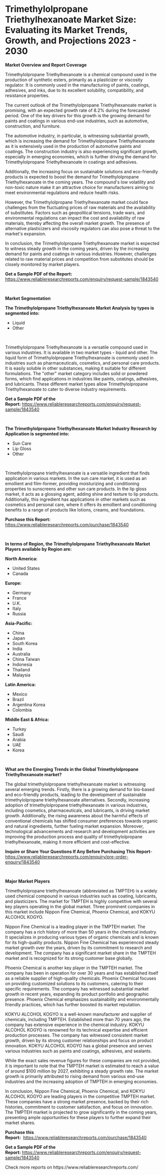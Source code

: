 <p><h1>Trimethylolpropane Triethylhexanoate Market Size: Evaluating its Market Trends, Growth, and Projections 2023 - 2030</h1></p><p><strong>Market Overview and Report Coverage</strong></p>
<p><p>Trimethylolpropane Triethylhexanoate is a chemical compound used in the production of synthetic esters, primarily as a plasticizer or viscosity regulator. It is commonly used in the manufacturing of paints, coatings, adhesives, and inks, due to its excellent solubility, compatibility, and resistance properties.</p><p>The current outlook of the Trimethylolpropane Triethylhexanoate market is promising, with an expected growth rate of 8.2% during the forecasted period. One of the key drivers for this growth is the growing demand for paints and coatings in various end-use industries, such as automotive, construction, and furniture.</p><p>The automotive industry, in particular, is witnessing substantial growth, which is increasing the demand for Trimethylolpropane Triethylhexanoate as it is extensively used in the production of automotive paints and coatings. The construction industry is also experiencing significant growth, especially in emerging economies, which is further driving the demand for Trimethylolpropane Triethylhexanoate in coatings and adhesives.</p><p>Additionally, the increasing focus on sustainable solutions and eco-friendly products is expected to boost the demand for Trimethylolpropane Triethylhexanoate in the coming years. The compound's low volatility and non-toxic nature make it an attractive choice for manufacturers aiming to meet environmental regulations and reduce health risks.</p><p>However, the Trimethylolpropane Triethylhexanoate market could face challenges from the fluctuating prices of raw materials and the availability of substitutes. Factors such as geopolitical tensions, trade wars, and environmental regulations can impact the cost and availability of raw materials, thereby affecting the overall market growth. The presence of alternative plasticizers and viscosity regulators can also pose a threat to the market's expansion.</p><p>In conclusion, the Trimethylolpropane Triethylhexanoate market is expected to witness steady growth in the coming years, driven by the increasing demand for paints and coatings in various industries. However, challenges related to raw material prices and competition from substitutes should be closely monitored by market players.</p></p>
<p><strong>Get a Sample PDF of the Report:</strong> <a href="https://www.reliableresearchreports.com/enquiry/request-sample/1843540">https://www.reliableresearchreports.com/enquiry/request-sample/1843540</a></p>
<p>&nbsp;</p>
<p><strong>Market Segmentation</strong></p>
<p><strong>The Trimethylolpropane Triethylhexanoate Market Analysis by types is segmented into:</strong></p>
<p><ul><li>Liquid</li><li>Other</li></ul></p>
<p>&nbsp;</p>
<p><p>Trimethylolpropane Triethylhexanoate is a versatile compound used in various industries. It is available in two market types - liquid and other. The liquid form of Trimethylolpropane Triethylhexanoate is commonly used in industries such as pharmaceuticals, cosmetics, and personal care products. It is easily soluble in other substances, making it suitable for different formulations. The "other" market category includes solid or powdered forms, which find applications in industries like paints, coatings, adhesives, and lubricants. These different market types allow Trimethylolpropane Triethylhexanoate to cater to diverse industry requirements.</p></p>
<p><strong>Get a Sample PDF of the Report:</strong>&nbsp;<a href="https://www.reliableresearchreports.com/enquiry/request-sample/1843540">https://www.reliableresearchreports.com/enquiry/request-sample/1843540</a></p>
<p>&nbsp;</p>
<p><strong>The Trimethylolpropane Triethylhexanoate Market Industry Research by Application is segmented into:</strong></p>
<p><ul><li>Sun Care</li><li>Lip Gloss</li><li>Other</li></ul></p>
<p>&nbsp;</p>
<p><p>Trimethylolpropane triethylhexanoate is a versatile ingredient that finds application in various markets. In the sun care market, it is used as an emollient and film-former, providing moisturizing and conditioning properties to sunscreens and other sun care products. In the lip gloss market, it acts as a glossing agent, adding shine and texture to lip products. Additionally, this ingredient has applications in other markets such as cosmetics and personal care, where it offers its emollient and conditioning benefits to a range of products like lotions, creams, and foundations.</p></p>
<p><strong>Purchase this Report:</strong>&nbsp; <a href="https://www.reliableresearchreports.com/purchase/1843540">https://www.reliableresearchreports.com/purchase/1843540</a></p>
<p>&nbsp;</p>
<p><strong>In terms of Region, the Trimethylolpropane Triethylhexanoate Market Players available by Region are:</strong></p>
<p>
    <p> <strong> North America: </strong>
        <ul>
            <li>United States</li>
            <li>Canada</li>
        </ul>
        </p> 
    <p> <strong> Europe: </strong>
        <ul>
            <li>Germany</li>
            <li>France</li>
            <li>U.K.</li>
            <li>Italy</li>
            <li>Russia</li>
        </ul>
        </p> 
    <p> <strong> Asia-Pacific: </strong>
        <ul>
            <li>China</li>
            <li>Japan</li>
            <li>South Korea</li>
            <li>India</li>
            <li>Australia</li>
            <li>China Taiwan</li>
            <li>Indonesia</li>
            <li>Thailand</li>
            <li>Malaysia</li>
        </ul>
        </p> 
    <p> <strong> Latin America: </strong>
        <ul>
            <li>Mexico</li>
            <li>Brazil</li>
            <li>Argentina Korea</li>
            <li>Colombia</li>
        </ul>
        </p> 
    <p> <strong> Middle East & Africa: </strong>
        <ul>
            <li>Turkey</li>
            <li>Saudi</li>
            <li>Arabia</li>
            <li>UAE</li>
            <li>Korea</li>
        </ul>
    </p>
    </p>
<p>&nbsp;</p>
<p><strong>What are the Emerging Trends in the Global Trimethylolpropane Triethylhexanoate market?</strong></p>
<p><p>The global trimethylolpropane triethylhexanoate market is witnessing several emerging trends. Firstly, there is a growing demand for bio-based and eco-friendly products, leading to the development of sustainable trimethylolpropane triethylhexanoate alternatives. Secondly, increasing adoption of trimethylolpropane triethylhexanoate in various industries, including cosmetics, pharmaceuticals, and lubricants, is driving market growth. Additionally, the rising awareness about the harmful effects of conventional chemicals has shifted consumer preferences towards organic and natural ingredients, further fueling market expansion. Moreover, technological advancements and research and development activities are improving the production process and quality of trimethylolpropane triethylhexanoate, making it more efficient and cost-effective.</p></p>
<p><strong>Inquire or Share Your Questions If Any Before Purchasing This Report</strong>- <a href="https://www.reliableresearchreports.com/enquiry/pre-order-enquiry/1843540">https://www.reliableresearchreports.com/enquiry/pre-order-enquiry/1843540</a></p>
<p>&nbsp;</p>
<p><strong>Major Market Players</strong></p>
<p><p>Trimethylolpropane triethylhexanoate (abbreviated as TMPTEH) is a widely used chemical compound in various industries such as coating, lubricants, and plasticizers. The market for TMPTEH is highly competitive with several key players operating in the global market. Three prominent companies in this market include Nippon Fine Chemical, Phoenix Chemical, and KOKYU ALCOHOL KOGYO.</p><p>Nippon Fine Chemical is a leading player in the TMPTEH market. The company has a rich history of more than 50 years in the chemical industry. It specializes in producing various types of organic chemicals and is known for its high-quality products. Nippon Fine Chemical has experienced steady market growth over the years, driven by its commitment to research and development. The company has a significant market share in the TMPTEH market and is recognized for its strong customer base globally.</p><p>Phoenix Chemical is another key player in the TMPTEH market. The company has been in operation for over 30 years and has established itself as a reliable supplier of high-quality chemicals. Phoenix Chemical focuses on providing customized solutions to its customers, catering to their specific requirements. The company has witnessed substantial market growth in recent years, expanding its product portfolio and geographic presence. Phoenix Chemical emphasizes sustainability and environmentally friendly practices, which has further boosted its market reputation.</p><p>KOKYU ALCOHOL KOGYO is a well-known manufacturer and supplier of chemicals, including TMPTEH. Established more than 70 years ago, the company has extensive experience in the chemical industry. KOKYU ALCOHOL KOGYO is renowned for its technical expertise and efficient production processes. The company has witnessed consistent market growth, driven by its strong customer relationships and focus on product innovation. KOKYU ALCOHOL KOGYO has a global presence and serves various industries such as paints and coatings, adhesives, and sealants.</p><p>While the exact sales revenue figures for these companies are not provided, it is important to note that the TMPTEH market is estimated to reach a value of around $100 million by 2027, exhibiting a steady growth rate. The market growth is primarily attributed to rising demand from various end-use industries and the increasing adoption of TMPTEH in emerging economies.</p><p>In conclusion, Nippon Fine Chemical, Phoenix Chemical, and KOKYU ALCOHOL KOGYO are leading players in the competitive TMPTEH market. These companies have a strong market presence, backed by their rich histories, commitment to customer satisfaction, and focus on innovation. The TMPTEH market is projected to grow significantly in the coming years, presenting ample opportunities for these players to further expand their market shares.</p></p>
<p><strong>Purchase this Report:</strong>&nbsp;&nbsp;<a href="https://www.reliableresearchreports.com/purchase/1843540">https://www.reliableresearchreports.com/purchase/1843540</a></p>
<p></p>
<p><strong>Get a Sample PDF of the Report:</strong>&nbsp;<a href="https://www.reliableresearchreports.com/enquiry/request-sample/1843540">https://www.reliableresearchreports.com/enquiry/request-sample/1843540</a></p>
<p>Check more reports on https://www.reliableresearchreports.com/</p>